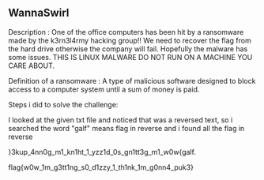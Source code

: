 ## WannaSwirl

Description : One of the office computers has been hit by a ransomware made by the k3rn3l4rmy hacking group!! We need to recover the flag from the hard drive otherwise the company will fail. Hopefully the malware has some issues. THIS IS LINUX MALWARE DO NOT RUN ON A MACHINE YOU CARE ABOUT.


Definition of a ransomware : A type of malicious software designed to block access to a computer system until a sum of money is paid.


Steps i did to solve the challenge:
	
I looked at the given txt file and noticed that was a reversed text, so i searched the word "galf" means flag in reverse and i found all the flag in reverse

}3kup_4nn0g_m1_kn1ht_1_yzz1d_0s_gn1tt3g_m1_w0w{galf.


flag{w0w_1m_g3tt1ng_s0_d1zzy_1_th1nk_1m_g0nn4_puk3}
